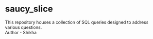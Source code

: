 # saucy_slice
This repository houses a collection of SQL queries designed to address various questions.
<br>
Author - Shikha
